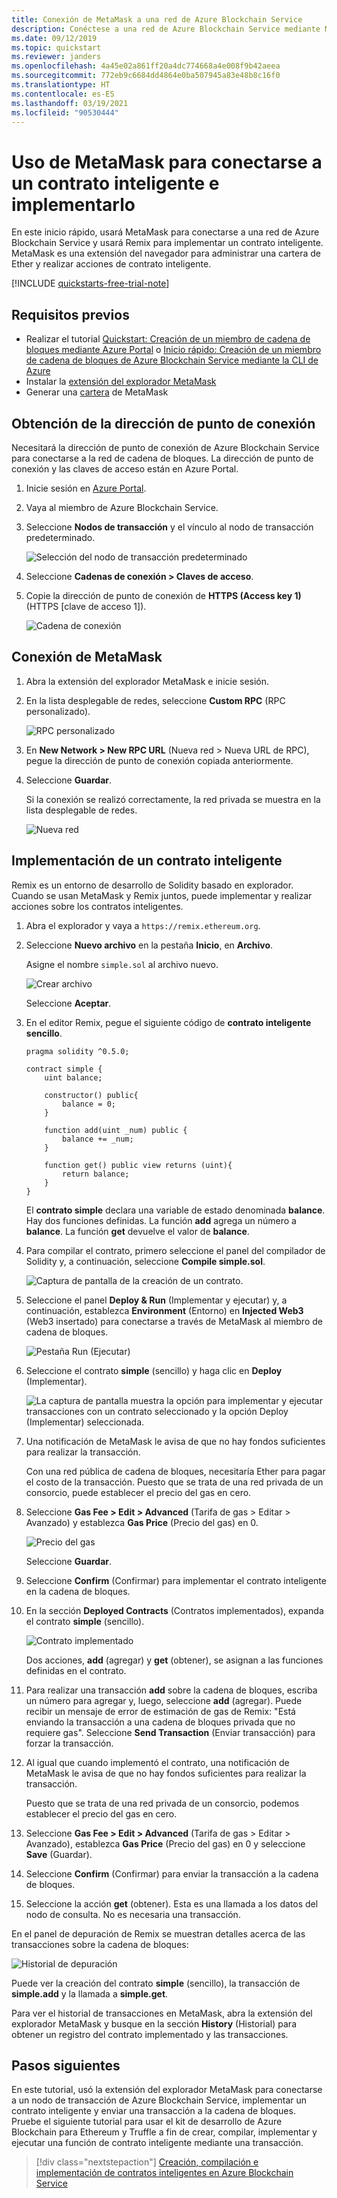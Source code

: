 ```yaml
---
title: Conexión de MetaMask a una red de Azure Blockchain Service
description: Conéctese a una red de Azure Blockchain Service mediante MetaMask e implemente un contrato inteligente.
ms.date: 09/12/2019
ms.topic: quickstart
ms.reviewer: janders
ms.openlocfilehash: 4a45e02a861ff20a4dc774668a4e008f9b42aeea
ms.sourcegitcommit: 772eb9c6684dd4864e0ba507945a83e48b8c16f0
ms.translationtype: HT
ms.contentlocale: es-ES
ms.lasthandoff: 03/19/2021
ms.locfileid: "90530444"
---
```

# <a name="quickstart-use-metamask-to-connect-and-deploy-a-smart-contract"></a>Uso de MetaMask para conectarse a un contrato inteligente e implementarlo

En este inicio rápido, usará MetaMask para conectarse a una red de Azure Blockchain Service y usará Remix para implementar un contrato inteligente. MetaMask es una extensión del navegador para administrar una cartera de Ether y realizar acciones de contrato inteligente.

[!INCLUDE [quickstarts-free-trial-note](../../../includes/quickstarts-free-trial-note.md)]

## <a name="prerequisites"></a>Requisitos previos

* Realizar el tutorial [Quickstart: Creación de un miembro de cadena de bloques mediante Azure Portal](create-member.md) o [Inicio rápido: Creación de un miembro de cadena de bloques de Azure Blockchain Service mediante la CLI de Azure](create-member-cli.md)
* Instalar la [extensión del explorador MetaMask](https://metamask.io)
* Generar una [cartera](https://metamask.zendesk.com/hc/en-us/articles/360015488971-New-to-MetaMask-Learn-How-to-Setup-MetaMask-the-First-Time) de MetaMask

## <a name="get-endpoint-address"></a>Obtención de la dirección de punto de conexión

Necesitará la dirección de punto de conexión de Azure Blockchain Service para conectarse a la red de cadena de bloques. La dirección de punto de conexión y las claves de acceso están en Azure Portal.

1. Inicie sesión en [Azure Portal](https://portal.azure.com).
1. Vaya al miembro de Azure Blockchain Service.
1. Seleccione **Nodos de transacción** y el vínculo al nodo de transacción predeterminado.

    ![Selección del nodo de transacción predeterminado](./media/connect-metamask/transaction-nodes.png)

1. Seleccione **Cadenas de conexión > Claves de acceso**.
1. Copie la dirección de punto de conexión de **HTTPS (Access key 1)** (HTTPS [clave de acceso 1]).

    ![Cadena de conexión](./media/connect-metamask/connection-string.png)

## <a name="connect-metamask"></a>Conexión de MetaMask

1. Abra la extensión del explorador MetaMask e inicie sesión.
1. En la lista desplegable de redes, seleccione **Custom RPC** (RPC personalizado).

    ![RPC personalizado](./media/connect-metamask/custom-rpc.png)

1. En **New Network > New RPC URL** (Nueva red > Nueva URL de RPC), pegue la dirección de punto de conexión copiada anteriormente.
1. Seleccione **Guardar**.

    Si la conexión se realizó correctamente, la red privada se muestra en la lista desplegable de redes.

    ![Nueva red](./media/connect-metamask/new-network.png)

## <a name="deploy-smart-contract"></a>Implementación de un contrato inteligente

Remix es un entorno de desarrollo de Solidity basado en explorador. Cuando se usan MetaMask y Remix juntos, puede implementar y realizar acciones sobre los contratos inteligentes.

1. Abra el explorador y vaya a `https://remix.ethereum.org`.
1. Seleccione **Nuevo archivo** en la pestaña **Inicio**, en **Archivo**.

    Asigne el nombre `simple.sol` al archivo nuevo.

    ![Crear archivo](./media/connect-metamask/create-file.png)

    Seleccione **Aceptar**.
1. En el editor Remix, pegue el siguiente código de **contrato inteligente sencillo**.

    ```solidity
    pragma solidity ^0.5.0;
             
    contract simple {
        uint balance;
                 
        constructor() public{
            balance = 0;
        }
                 
        function add(uint _num) public {
            balance += _num;
        }
                 
        function get() public view returns (uint){
            return balance;
        }
    }
    ```

    El **contrato simple** declara una variable de estado denominada **balance**. Hay dos funciones definidas. La función **add** agrega un número a **balance**. La función **get** devuelve el valor de **balance**.
1. Para compilar el contrato, primero seleccione el panel del compilador de Solidity y, a continuación, seleccione **Compile simple.sol**.

    ![Captura de pantalla de la creación de un contrato.](./media/connect-metamask/compile.png)

1. Seleccione el panel **Deploy & Run** (Implementar y ejecutar) y, a continuación, establezca **Environment** (Entorno) en **Injected Web3** (Web3 insertado) para conectarse a través de MetaMask al miembro de cadena de bloques.

    ![Pestaña Run (Ejecutar)](./media/connect-metamask/injected-web3.png)

1. Seleccione el contrato **simple** (sencillo) y haga clic en **Deploy** (Implementar).

    ![La captura de pantalla muestra la opción para implementar y ejecutar transacciones con un contrato seleccionado y la opción Deploy (Implementar) seleccionada.](./media/connect-metamask/deploy.png)


1. Una notificación de MetaMask le avisa de que no hay fondos suficientes para realizar la transacción.

    Con una red pública de cadena de bloques, necesitaría Ether para pagar el costo de la transacción. Puesto que se trata de una red privada de un consorcio, puede establecer el precio del gas en cero.

1.  Seleccione **Gas Fee > Edit > Advanced** (Tarifa de gas > Editar > Avanzado) y establezca **Gas Price** (Precio del gas) en 0.

    ![Precio del gas](./media/connect-metamask/gas-price.png)

    Seleccione **Guardar**.

1. Seleccione **Confirm** (Confirmar) para implementar el contrato inteligente en la cadena de bloques.
1. En la sección **Deployed Contracts** (Contratos implementados), expanda el contrato **simple** (sencillo).

    ![Contrato implementado](./media/connect-metamask/deployed-contract.png)

    Dos acciones, **add** (agregar) y **get** (obtener), se asignan a las funciones definidas en el contrato.

1. Para realizar una transacción **add** sobre la cadena de bloques, escriba un número para agregar y, luego, seleccione **add** (agregar). Puede recibir un mensaje de error de estimación de gas de Remix: "Está enviando la transacción a una cadena de bloques privada que no requiere gas". Seleccione **Send Transaction** (Enviar transacción) para forzar la transacción.
1. Al igual que cuando implementó el contrato, una notificación de MetaMask le avisa de que no hay fondos suficientes para realizar la transacción.

    Puesto que se trata de una red privada de un consorcio, podemos establecer el precio del gas en cero.

1. Seleccione **Gas Fee > Edit > Advanced** (Tarifa de gas > Editar > Avanzado), establezca **Gas Price** (Precio del gas) en 0 y seleccione **Save** (Guardar).
1. Seleccione **Confirm** (Confirmar) para enviar la transacción a la cadena de bloques.
1. Seleccione la acción **get** (obtener). Esta es una llamada a los datos del nodo de consulta. No es necesaria una transacción.

En el panel de depuración de Remix se muestran detalles acerca de las transacciones sobre la cadena de bloques:

![Historial de depuración](./media/connect-metamask/debug.png)

Puede ver la creación del contrato **simple** (sencillo), la transacción de **simple.add** y la llamada a **simple.get**.

Para ver el historial de transacciones en MetaMask, abra la extensión del explorador MetaMask y busque en la sección **History** (Historial) para obtener un registro del contrato implementado y las transacciones.

## <a name="next-steps"></a>Pasos siguientes

En este tutorial, usó la extensión del explorador MetaMask para conectarse a un nodo de transacción de Azure Blockchain Service, implementar un contrato inteligente y enviar una transacción a la cadena de bloques. Pruebe el siguiente tutorial para usar el kit de desarrollo de Azure Blockchain para Ethereum y Truffle a fin de crear, compilar, implementar y ejecutar una función de contrato inteligente mediante una transacción.

> [!div class="nextstepaction"]
> [Creación, compilación e implementación de contratos inteligentes en Azure Blockchain Service](send-transaction.md)